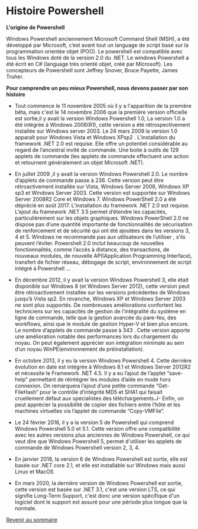 # Histoire Powershell

__L'origine de Powershell__

Windows Powershell anciennement Microsoft Command Shell (MSH), a été développé par Microsoft, c’est avant tout un language de script basé sur la programmation orientée objet (POO). Le powershell est compatible avec tous les Windows doté de la version 2.0 du .NET. Le windows Powershell a été écrit en C# (language très orienté objet, créé par Microsoft).
Les concepteurs de Powershell sont Jeffrey Snover, Bruce Payette, James Truher.

__Pour comprendre un peu mieux Powershell, nous devons passer par son histoire__

-	Tout commence le 11 novembre 2005 où il y a l'apparition de la première bêta, mais c'est le 14 novembre 2006 que la première version officielle est sortie,il y avait la version Windows Powershell 1.0, La version 1.0 a été intégrée à Windows 2008(R1), cette version a été rétrospectivement installée sur Windows server 2003. Le 24 mars 2009 la version 1.0 apparaît pour Windows Vista et Windows XPsp2 . L’installation du framework .NET 2.0 est requise. Elle offre un potentiel considérable au regard de l’ancestral invité de commande. Une boite à outils de 129 applets de commande (les applets de commande effectuent une action et retournent généralement un objet Microsoft .NET).

-	En juillet 2009 ,il y avait la version Windows Powershell 2.0. Le nombre d’applets de commande passe à 236. Cette version peut être rétroactivement installée sur Vista, Windows Server 2008, Windows XP sp3 et Windows Server 2003. Cette version est supportée sur Windows Server 2008R2 Core et Windows 7. Windows PowerShell 2.0 a été déprécié en août 2017. L’installation du framework .NET 2.0 est requise. L’ajout du framework .NET 3.5 permet d’étendre les capacités, particulièrement sur les objets graphiques. Windows PowerShell 2.0 ne dispose pas d’une quantité importante de fonctionnalités de sécurisation de renforcement et de sécurité qui ont été ajoutées dans les versions 3, 4 et 5. Windows ne recommande pas aux utilisateurs de l’utiliser , s’ils peuvent l’éviter. Powershell 2.0 inclut beaucoup de nouvelles fonctionnalités, comme l’accès à distance, des transactions, de nouveaux modules, de nouvelle API(Application Programming Interface), transfert de fichier réseau, débogage de script, environnement de script intégré à Powershell …

-	En décembre 2012, il y avait la version Windows Powershell 3, elle était disponible sur Windows 8 (et Windows Server 2012), cette version peut être rétroactivement installée sur les versions précédentes de Windows jusqu’à Vista sp2. En revanche, Windows XP et Windows Server 2003 ne sont plus supportés. De nombreuses améliorations confortent les techniciens sur les capacités de gestion de l’intégralité du système en ligne de commande, telle que la gestion avancée du pare-feu, des workflows, ainsi que le module de gestion Hyper-V et bien plus encore. Le nombre d’applets de commande passe à 343 . Cette version apporte une amélioration notable des performances lors du chargement du noyau. On peut également apprécier son intégration minimale au sein d’un noyau WinPE(environnement de préinstallation).

-	En octobre 2013, il y eu la version Windows Powershell 4. Cette dernière évolution en date est intégrée à Windows 8.1 et Windows Server 2012R2 et nécessite le Framework .NET 4.5. Il y a eu l’ajout de l’applet “save-help” permettant de réintégrer les modules d’aide en mode hors connexion. On remarquera l’ajout d’une petite commande “Get-FileHash” pour le contrôle d’intégrité MD5 et SHA1 qui faisait cruellement défaut aux spécialistes des téléchargements.J- Enfin, on peut apprécier la possibilité de copier des fichiers entre l’hôte et les machines virtuelles via l’applet de commande “Copy-VMFile”.

-	Le 24 février 2016, il y a la version 5 de Powershell qui comprend Windows Powershell 5.0 et 5.1. Cette version offre une compatibilité avec les autres versions plus anciennes de Windows Powershell, ce qui veut dire que Windows Powershell 5, permet d'utiliser les applets de commande de Windows Powershell version 2, 3, 4.

- En janvier 2018, la version 6 de Windows Powershell est sortie, elle est basée sur .NET core 2.1, et elle est installable sur Windows mais aussi Linux et MacOS

- En mars 2020, la dernière version de Windows Powershell est sortie, cette version est basée sur .NET 3.1, c'est une version LTS, ce qui signifie Long-Term Support, c'est donc une version spécifique d'un logiciel dont le support est assuré pour une période plus longue que la normale.


[Revenir au sommaire](https://github.com/kevinguyodo/Powershell/blob/main/README.md)


